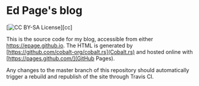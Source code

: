 # Ed Page's blog

[![CC BY-SA License][s1]][cc]

[s1]: https://img.shields.io/badge/license-CC%20BY--SA-blue.svg

This is the source code for my blog, accessible from either https://epage.github.io. The HTML is generated by [https://github.com/cobalt-org/cobalt.rs](Cobalt.rs) and hosted online with [https://pages.github.com/](GitHub Pages).

Any changes to the master branch of this repository should automatically trigger a rebuild and republish of the site through Travis CI.
